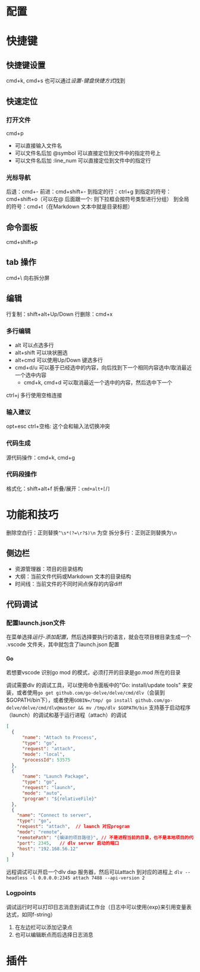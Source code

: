 # 配置


# 快捷键
## 快捷键设置
cmd+k, cmd+s
也可以通过*设置-键盘快捷方式*找到

## 快速定位
### 打开文件
cmd+p
+ 可以直接输入文件名
+ 可以文件名后加 @symbol 可以直接定位到文件中的指定符号上
+ 可以文件名后加 :line_num 可以直接定位到文件中的指定行

### 光标导航
后退：cmd+-
前进：cmd+shift+-
到指定的行：ctrl+g
到指定的符号：cmd+shift+o（可以在@ 后面跟一个: 则下拉框会按符号类型进行分组）
到全局的符号：cmd+t（在Markdown 文本中就是目录标题）

## 命令面板
cmd+shift+p

## tab 操作
cmd+\ 向右拆分屏

## 编辑
行复制：shift+alt+Up/Down
行删除：cmd+x

### 多行编辑
+ alt 可以点选多行
+ alt+shift 可以块状圈选
+ alt+cmd 可以使用Up/Down 键选多行
+ cmd+d/u 可以基于已经选中的内容，向后找到下一个相同内容选中/取消最近一个选中内容
  + cmd+k, cmd+d 可以取消最近一个选中的内容，然后选中下一个

ctrl+j 多行使用空格连接

### 输入建议
opt+esc
ctrl+空格: 这个会和输入法切换冲突

### 代码生成
源代码操作：cmd+k, cmd+g

### 代码段操作
格式化：shift+alt+f
折叠/展开：`cmd+alt+[`/`]`

# 功能和技巧
删除空白行：正则替换`^\s*(?=\r?$)\n` 为空
拆分多行：正则正则替换为`\n`

## 侧边栏
+ 资源管理器：项目的目录结构
+ 大纲：当前文件代码或Markdown 文本的目录结构
+ 时间线：当前文件的不同时间点保存的内容diff

## 代码调试
### 配置launch.json文件
在菜单选择*运行-添加配置*，然后选择要执行的语言，就会在项目根目录生成一个 .vscode 文件夹，其中就包含了launch.json 配置

#### Go
若想要vscode 识别go mod 的模式，必须打开的目录是go.mod 所在的目录

调试需要dlv 的调试工具，可以使用命令面板中的"Go: install/update tools" 来安装，或者使用`go get github.com/go-delve/delve/cmd/dlv`（会装到$GOPATH/bin下），或者使用`GOBIN=/tmp/ go install github.com/go-delve/delve/cmd/dlv@master && mv /tmp/dlv $GOPATH/bin`
支持基于启动程序（launch）的调试和基于运行进程（attach）的调试
```json
[
  {
      "name": "Attach to Process",
      "type": "go",
      "request": "attach",
      "mode": "local",
      "processId": 53575
  },
  {
      "name": "Launch Package",
      "type": "go",
      "request": "launch",
      "mode": "auto",
      "program": "${relativeFile}"
  },
  {
    "name": "Connect to server",
    "type": "go",
    "request": "attach",  // launch 对应program
    "mode": "remote",
    "remotePath": "{编译的项目路径}", // 不是进程当前的目录，也不是本地项目的代码目录，而是编译二进制的项目目录
    "port": 2345,   // dlv server 启动的端口
    "host": "192.168.56.12"
  }
]
```

远程调试可以开启一个dlv dap 服务器，然后可以attach 到对应的进程上
`dlv --headless -l 0.0.0.0:2345 attach 7488 --api-version 2`


### Logpoints
调试运行时可以打印日志消息到调试工作台（日志中可以使用{exp}来引用变量表达式，如同f-string）
1. 在左边栏可以添加记录点
2. 也可以编辑断点而后选择日志消息

# 插件